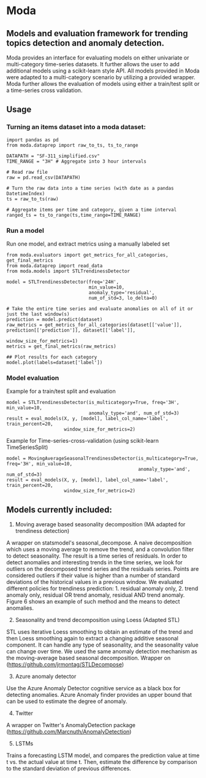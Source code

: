# Moda
## Models and evaluation framework for trending topics detection and anomaly detection.


Moda provides an interface for evaluating models on either univariate or multi-category time-series datasets. It further allows the user to add additional models using a scikit-learn style API. All models provided in Moda were adapted to a multi-category scenario  by utilizing a provided wrapper. Moda further allows the evaluation of models using either a train/test split or a time-series cross validation.

## Usage

### Turning an items dataset into a moda dataset:
```
import pandas as pd
from moda.dataprep import raw_to_ts, ts_to_range

DATAPATH = "SF-311_simplified.csv"
TIME_RANGE = "3H" # Aggregate into 3 hour intervals

# Read raw file
raw = pd.read_csv(DATAPATH)

# Turn the raw data into a time series (with date as a pandas DatetimeIndex)
ts = raw_to_ts(raw)

# Aggregate items per time and category, given a time interval
ranged_ts = ts_to_range(ts,time_range=TIME_RANGE)
```

### Run a model

Run one model, and extract metrics using a manually labeled set

```
from moda.evaluators import get_metrics_for_all_categories, get_final_metrics
from moda.dataprep import read_data
from moda.models import STLTrendinessDetector

model = STLTrendinessDetector(freq='24H', 
                              min_value=10,
                              anomaly_type='residual',
                              num_of_std=3, lo_delta=0)

# Take the entire time series and evaluate anomalies on all of it or just the last window(s)
prediction = model.predict(dataset)
raw_metrics = get_metrics_for_all_categories(dataset[['value']], prediction[['prediction']], dataset[['label']],
                                             window_size_for_metrics=1)
metrics = get_final_metrics(raw_metrics)

## Plot results for each category
model.plot(labels=dataset['label'])
```



### Model evaluation

Example for a train/test split and evaluation
```
model = STLTrendinessDetector(is_multicategory=True, freq='3H', min_value=10,
                              anomaly_type='and', num_of_std=3)
result = eval_models(X, y, [model], label_col_name='label', train_percent=20,
                     window_size_for_metrics=2)
```

Example for Time-series-cross-validation (using scikit-learn TimeSeriesSplit)
```
model = MovingAverageSeasonalTrendinessDetector(is_multicategory=True, freq='3H', min_value=10,            
                                                anomaly_type='and', num_of_std=3)                    
result = eval_models(X, y, [model], label_col_name='label', train_percent=20, 
                     window_size_for_metrics=2)         
```



## Models currently included:
1. Moving average based seasonality decomposition (MA adapted for trendiness detection)

A wrapper on statsmodel's seasonal_decompose. A naive decomposition which uses a moving average to remove the trend, and a convolution filter to detect seasonality. The result is a time series of residuals. In order to detect anomalies and interesting trends in the time series, we look for outliers on the decomposed trend series and the residuals series. Points are considered outliers if their value is higher than a number of standard deviations of the historical values in a previous window. We evaluated different policies for trendiness prediction: 1. residual anomaly only, 2. trend anomaly only, residual OR trend anomaly, residual AND trend anomaly. Figure 6 shows an example of such method and the means to detect anomalies.

2. Seasonality and trend decomposition using Loess (Adapted STL)

STL uses iterative Loess smoothing to obtain an estimate of the trend and then Loess smoothing again to extract a changing additive seasonal component. It can handle any type of seasonality, and the seasonality value can change over time. We used the same anomaly detection mechanism as the moving-average based seasonal decomposition.
Wrapper on (https://github.com/jrmontag/STLDecompose)

3. Azure anomaly detector

Use the Azure Anomaly Detector cognitive service as a black box for detecting anomalies. Azure Anomaly finder provides an upper bound that can be used to estimate the degree of anomaly.

4. Twitter

A wrapper on Twitter's AnomalyDetection package (https://github.com/Marcnuth/AnomalyDetection)

5. LSTMs

Trains a forecasting LSTM model, and compares the prediction value at time t vs. the actual value at time t. Then, estimate the difference by comparison to the standard deviation of previous differences.


